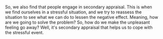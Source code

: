 So, we also find that people engage in secondary appraisal. This is when we
find ourselves in a stressful situation, and we try to reassess the situation
to see what we can do to lessen the negative effect. Meaning, how are we
going to solve the problem? So, how do we make the unpleasant feeling go away?
Well, it's secondary appraisal that helps us to cope with the stressful event.
